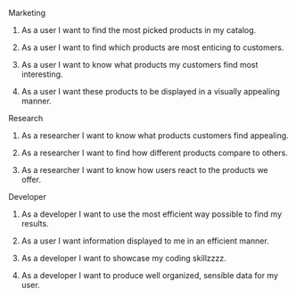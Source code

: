 Marketing

1. As a user I want to find the most picked products in my catalog.

2. As a user I want to find which products are most enticing to customers.

3. As a user I want to know what products my customers find most interesting.

4. As a user I want these products to be displayed in a visually appealing manner.

Research

1. As a researcher I want to know what products customers find appealing.

2. As a researcher I want to find how different products compare to others.

3. As a researcher I want to know how users react to the products we offer.

Developer

1. As a developer I want to use the most efficient way possible to find my results.

2. As a user I want information displayed to me in an efficient manner.

3. As a developer I want to showcase my coding skillzzzz.

4. As a developer I want to produce well organized, sensible data for my user.
